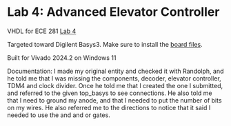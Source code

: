 # Lab 4: Advanced Elevator Controller

VHDL for ECE 281 [Lab 4](https://usafa-ece.github.io/ece281-book/lab/lab4.html)

Targeted toward Digilent Basys3. Make sure to install the [board files](https://github.com/Xilinx/XilinxBoardStore/tree/2018.2/boards/Digilent/basys3).

Built for Vivado 2024.2 on Windows 11


Documentation: I made my original entity and checked it with Randolph, and he told me that I was missing the components, decoder, elevator controller, TDM4 and clock divider. Once he told me that I created the one I submitted, and referred to the given top_basys to see connections. He also told me that I need to ground my anode, and that I needed to put the number of bits on my wires. He also referred me to the directions to notice that it said I needed to use the and and or gates.
